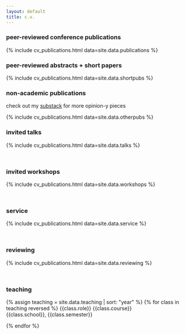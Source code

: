 ```yaml
---
layout: default
title: c.v.
---
```


<!--
pdf version [here](/assets/images/Akbaba-CV.pdf) -->

### peer-reviewed conference publications

{% include cv_publications.html data=site.data.publications %}
<br>

### peer-reviewed abstracts + short papers

{% include cv_publications.html data=site.data.shortpubs %}
<br>

### non-academic publications

check out my [substack](https://gotdairyya.substack.com/) for more opinion-y pieces

{% include cv_publications.html data=site.data.otherpubs %}
<br>

### invited talks

{% include cv_publications.html data=site.data.talks %}

<br>

### invited workshops

{% include cv_publications.html data=site.data.workshops %}

<br>

### service

{% include cv_publications.html data=site.data.service %}

<br>

### reviewing

{% include cv_publications.html data=site.data.reviewing %}

<br>

### teaching

{% assign teaching = site.data.teaching | sort: "year" %}
{% for class in teaching reversed %}
<bold>{{class.role}}</bold>
<span>{{class.course}}</span><br>
<span>{{class.school}}, {{class.semester}}</span>

{% endfor %}

<br>

<!-- ## outreach

I find it important to find different ways to share research outside of academia.
So far I give myself a 2/5 at my attempts.

|          |     |                                                                                                                              |
| -------- | --- | ---------------------------------------------------------------------------------------------------------------------------- |
| **2022** |     | [**SHETech Explorer Day**](https://shetechexplorer.com/)                                                                     |
|          |     | [Data Portraits](https://observablehq.com/@gotdairyya/data-portraits-for-shetech) for young girls to consider future in STEM |
|          |     |                                                                                                                              |
| **2020** |     | [**VDL Blog**](https://vdl.sci.utah.edu/blog/)                                                                               |
|          |     | Started blog to make research papers more accessible.                                                                        | -->
